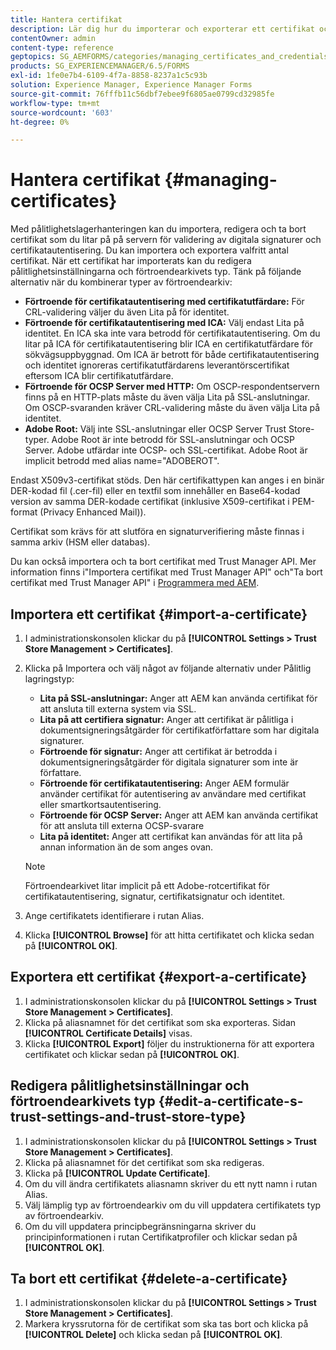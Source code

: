 ```yaml
---
title: Hantera certifikat
description: Lär dig hur du importerar och exporterar ett certifikat och redigerar dess pålitlighetsinställningar.
contentOwner: admin
content-type: reference
geptopics: SG_AEMFORMS/categories/managing_certificates_and_credentials
products: SG_EXPERIENCEMANAGER/6.5/FORMS
exl-id: 1fe0e7b4-6109-4f7a-8858-8237a1c5c93b
solution: Experience Manager, Experience Manager Forms
source-git-commit: 76fffb11c56dbf7ebee9f6805ae0799cd32985fe
workflow-type: tm+mt
source-wordcount: '603'
ht-degree: 0%

---
```


# Hantera certifikat {#managing-certificates}

Med pålitlighetslagerhanteringen kan du importera, redigera och ta bort certifikat som du litar på på servern för validering av digitala signaturer och certifikatautentisering. Du kan importera och exportera valfritt antal certifikat. När ett certifikat har importerats kan du redigera pålitlighetsinställningarna och förtroendearkivets typ. Tänk på följande alternativ när du kombinerar typer av förtroendearkiv:

* **Förtroende för certifikatautentisering med certifikatutfärdare:** För CRL-validering väljer du även Lita på för identitet.
* **Förtroende för certifikatautentisering med ICA:** Välj endast Lita på identitet. En ICA ska inte vara betrodd för certifikatautentisering. Om du litar på ICA för certifikatautentisering blir ICA en certifikatutfärdare för sökvägsuppbyggnad. Om ICA är betrott för både certifikatautentisering och identitet ignoreras certifikatutfärdarens leverantörscertifikat eftersom ICA blir certifikatutfärdare.
* **Förtroende för OCSP Server med HTTP:** Om OSCP-respondentservern finns på en HTTP-plats måste du även välja Lita på SSL-anslutningar. Om OSCP-svaranden kräver CRL-validering måste du även välja Lita på identitet.
* **Adobe Root:** Välj inte SSL-anslutningar eller OCSP Server Trust Store-typer. Adobe Root är inte betrodd för SSL-anslutningar och OCSP Server. Adobe utfärdar inte OCSP- och SSL-certifikat. Adobe Root är implicit betrodd med alias name=&quot;ADOBEROT&quot;.

Endast X509v3-certifikat stöds. Den här certifikattypen kan anges i en binär DER-kodad fil (.cer-fil) eller en textfil som innehåller en Base64-kodad version av samma DER-kodade certifikat (inklusive X509-certifikat i PEM-format (Privacy Enhanced Mail)).

Certifikat som krävs för att slutföra en signaturverifiering måste finnas i samma arkiv (HSM eller databas).

Du kan också importera och ta bort certifikat med Trust Manager API. Mer information finns i&quot;Importera certifikat med Trust Manager API&quot; och&quot;Ta bort certifikat med Trust Manager API&quot; i [Programmera med AEM](https://www.adobe.com/go/learn_aemforms_programming_63).

## Importera ett certifikat {#import-a-certificate}

1. I administrationskonsolen klickar du på **[!UICONTROL Settings > Trust Store Management > Certificates]**.
1. Klicka på Importera och välj något av följande alternativ under Pålitlig lagringstyp:

   * **Lita på SSL-anslutningar:** Anger att AEM kan använda certifikat för att ansluta till externa system via SSL.
   * **Lita på att certifiera signatur:** Anger att certifikat är pålitliga i dokumentsigneringsåtgärder för certifikatförfattare som har digitala signaturer.
   * **Förtroende för signatur:** Anger att certifikat är betrodda i dokumentsigneringsåtgärder för digitala signaturer som inte är författare.
   * **Förtroende för certifikatautentisering:** Anger AEM formulär använder certifikat för autentisering av användare med certifikat eller smartkortsautentisering.
   * **Förtroende för OCSP Server:** Anger att AEM kan använda certifikat för att ansluta till externa OCSP-svarare
   * **Lita på identitet:** Anger att certifikat kan användas för att lita på annan information än de som anges ovan.

   >[!NOTE]
   >
   >Förtroendearkivet litar implicit på ett Adobe-rotcertifikat för certifikatautentisering, signatur, certifikatsignatur och identitet.

1. Ange certifikatets identifierare i rutan Alias.
1. Klicka **[!UICONTROL Browse]** för att hitta certifikatet och klicka sedan på **[!UICONTROL OK]**.

## Exportera ett certifikat {#export-a-certificate}

1. I administrationskonsolen klickar du på **[!UICONTROL Settings > Trust Store Management > Certificates]**.
1. Klicka på aliasnamnet för det certifikat som ska exporteras. Sidan **[!UICONTROL Certificate Details]** visas.
1. Klicka **[!UICONTROL Export]** följer du instruktionerna för att exportera certifikatet och klickar sedan på **[!UICONTROL OK]**.

## Redigera pålitlighetsinställningar och förtroendearkivets typ {#edit-a-certificate-s-trust-settings-and-trust-store-type}

1. I administrationskonsolen klickar du på **[!UICONTROL Settings > Trust Store Management > Certificates]**.
1. Klicka på aliasnamnet för det certifikat som ska redigeras.
1. Klicka på **[!UICONTROL Update Certificate]**.
1. Om du vill ändra certifikatets aliasnamn skriver du ett nytt namn i rutan Alias.
1. Välj lämplig typ av förtroendearkiv om du vill uppdatera certifikatets typ av förtroendearkiv.
1. Om du vill uppdatera principbegränsningarna skriver du principinformationen i rutan Certifikatprofiler och klickar sedan på **[!UICONTROL OK]**.

## Ta bort ett certifikat {#delete-a-certificate}

1. I administrationskonsolen klickar du på **[!UICONTROL Settings > Trust Store Management > Certificates]**.
1. Markera kryssrutorna för de certifikat som ska tas bort och klicka på **[!UICONTROL Delete]** och klicka sedan på **[!UICONTROL OK]**.
